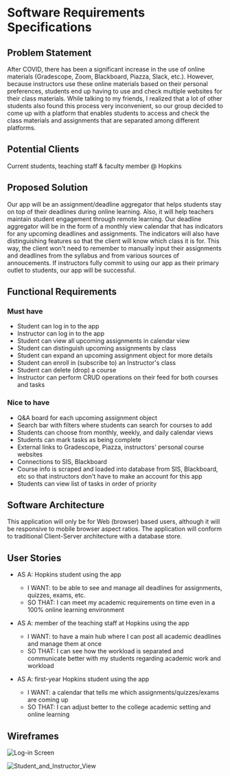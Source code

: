 # Software Requirements Specifications

## Problem Statement 

After COVID, there has been a significant increase in the use of online materials (Gradescope, Zoom, Blackboard, Piazza, Slack, etc.). However, because instructors use these online materials based on their personal preferences, students end up having to use and check multiple websites for their class materials. While talking to my friends, I realized that a lot of other students also found this process very inconvenient, so our group decided to come up with a platform that enables students to access and check the class materials and assignments that are separated among different platforms.

## Potential Clients
Current students, teaching staff & faculty member @ Hopkins

## Proposed Solution
Our app will be an assignment/deadline aggregator that helps students stay on top of their deadlines during online learning. Also, it will help teachers maintain student engagement through remote learning. Our deadline aggregator will be in the form of a monthly view calendar that has indicators for any upcoming deadlines and assignments. The indicators will also have distinguishing features so that the client will know which class it is for. This way, the client won't need to remember to manually input their assignments and deadlines from the syllabus and from various sources of annoucements. If instructors fully commit to using our app as their primary outlet to students, our app will be successful.
## Functional Requirements
### Must have
- Student can log in to the app
- Instructor can log in to the app
- Student can view all upcoming assignments in calendar view
- Student can distinguish upcoming assignments by class
- Student can expand an upcoming assignment object for more details
- Student can enroll in (subscribe to) an Instructor's class
- Student can delete (drop) a course
- Instructor can perform CRUD operations on their feed for both courses and tasks


### Nice to have
- Q&A board for each upcoming assignment object
- Search bar with filters where students can search for courses to add 
- Students can choose from monthly, weekly, and daily calendar views
- Students can mark tasks as being complete
- External links to Gradescope, Piazza, instructors' personal course websites
- Connections to SIS, Blackboard
- Course info is scraped and loaded into database from SIS, Blackboard, etc so that instructors don't have to make an account for this app
- Students can view list of tasks in order of priority

## Software Architecture
This application will only be for Web (browser) based users, although it will be responsive to mobile browser aspect ratios. 
  The application will conform to traditional Client-Server architecture with a database store.


## User Stories
- AS A: Hopkins student using the app
    - I WANT: to be able to see and manage all deadlines for assignments, quizzes, exams, etc.
    - SO THAT: I can meet my academic requirements on time even in a 100% online learning environment
  
- AS A: member of the teaching staff at Hopkins using the app
    - I WANT: to have a main hub where I can post all academic deadlines and manage them at once
    - SO THAT: I can see how the workload is separated and communicate better with my students regarding academic work and workload
  
- AS A: first-year Hopkins student using the app
    - I WANT: a calendar that tells me which assignments/quizzes/exams are coming up
    - SO THAT: I can adjust better to the college academic setting and online learning




## Wireframes
![Log-in Screen](https://www.dropbox.com/s/tjy4pxrmygoygi4/Screen%20Shot%202020-10-01%20at%204.15.06%20PM.png?dl=0&raw=1)

![Student_and_Instructor_View](https://www.dropbox.com/s/bro4x9l0y77yxz7/Screen%20Shot%202020-10-19%20at%209.56.26%20PM.png?dl=0&raw=1
)
